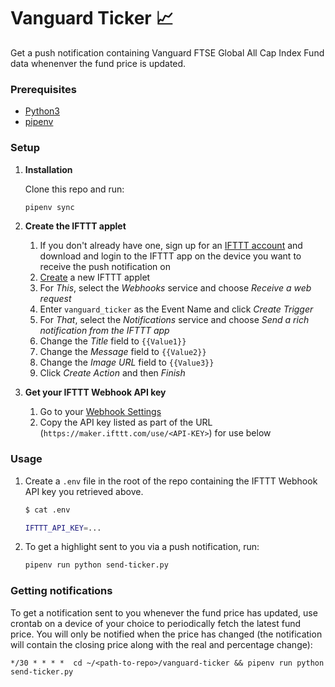 # Vanguard Ticker 📈

Get a push notification containing Vanguard FTSE Global All Cap Index Fund
data whenenver the fund price is updated.

### Prerequisites
* [Python3](https://www.python.org/download/releases/3.0/)
* [pipenv](https://pypi.org/project/pipenv/)

### Setup

1. **Installation**

   Clone this repo and run:
   ```bash
   pipenv sync
   ```
1. **Create the IFTTT applet**

   1. If you don't already have one, sign up for an
      [IFTTT account](https://ifttt.com/) and download and login to the IFTTT
      app on the device you want to receive the push notification on
   1. [Create](https://ifttt.com/create) a new IFTTT applet
   1. For _This_, select the _Webhooks_ service and choose
      _Receive a web request_
   1. Enter `vanguard_ticker` as the Event Name and click _Create Trigger_
   1. For _That_, select the _Notifications_ service and choose
      _Send a rich notification from the IFTTT app_
   1. Change the _Title_ field to `{{Value1}}`
   1. Change the _Message_ field to `{{Value2}}`
   1. Change the _Image URL_ field to `{{Value3}}`
   1. Click _Create Action_ and then _Finish_
1. **Get your IFTTT Webhook API key**
   1. Go to your [Webhook Settings](https://ifttt.com/maker_webhooks/settings)
   1. Copy the API key listed as part of the URL
      (`https://maker.ifttt.com/use/<API-KEY>`) for use below

### Usage

1. Create a `.env` file in the root of the repo containing the IFTTT Webhook API
   key you retrieved above.
   ```bash
   $ cat .env

   IFTTT_API_KEY=...
   ```
1. To get a highlight sent to you via a push notification, run:
   ```bash
   pipenv run python send-ticker.py
   ```


### Getting notifications

To get a notification sent to you whenever the fund price has updated, use
crontab on a device of your choice to periodically fetch the latest fund price.
You will only be notified when the price has changed (the notification will
contain the closing price along with the real and percentage change):
```
*/30 * * * *  cd ~/<path-to-repo>/vanguard-ticker && pipenv run python send-ticker.py
```

